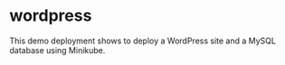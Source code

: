 # wordpress
This demo deployment shows to deploy a WordPress site and a MySQL database using Minikube.
